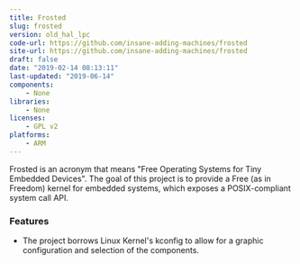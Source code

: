 ```yaml
---
title: Frosted
slug: frosted
version: old_hal_lpc
code-url: https://github.com/insane-adding-machines/frosted
site-url: https://github.com/insane-adding-machines/frosted
draft: false
date: "2019-02-14 08:13:11"
last-updated: "2019-06-14"
components:
    - None
libraries:
    - None
licenses:
    - GPL v2
platforms:
    - ARM
---
```

Frosted is an acronym that means "Free Operating Systems for Tiny Embedded Devices". The goal of this project is to provide a Free (as in Freedom) kernel for embedded systems, which exposes a POSIX-compliant system call API.

<!--more-->

### Features
- The project borrows Linux Kernel's kconfig to allow for a graphic configuration and selection of the components.



